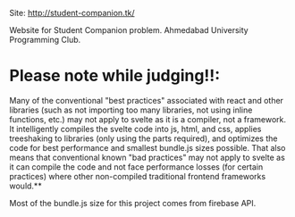 Site: http://student-companion.tk/

Website for Student Companion problem. Ahmedabad University Programming Club.

<h1>Please note while judging!!:</h1> Many of the conventional "best practices" associated with react and other libraries (such as not importing too many libraries, not using inline functions, etc.) may not apply to svelte as it is a compiler, not a framework. It intelligently compiles the svelte code into js, html, and css, applies treeshaking to libraries (only using the parts required), and optimizes the code for best performance and smallest bundle.js sizes possible. That also means that conventional known "bad practices" may not apply to svelte as it can compile the code and not face performance losses (for certain practices) where other non-compiled traditional frontend frameworks would.**

Most of the bundle.js size for this project comes from firebase API.
